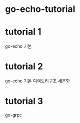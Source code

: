 # go-echo-tutorial


# tutorial 1

go-echo 기본

# tutorial 2
go-echo 기본 디렉토리구조 세분화

# tutorial 3
go-grpc
